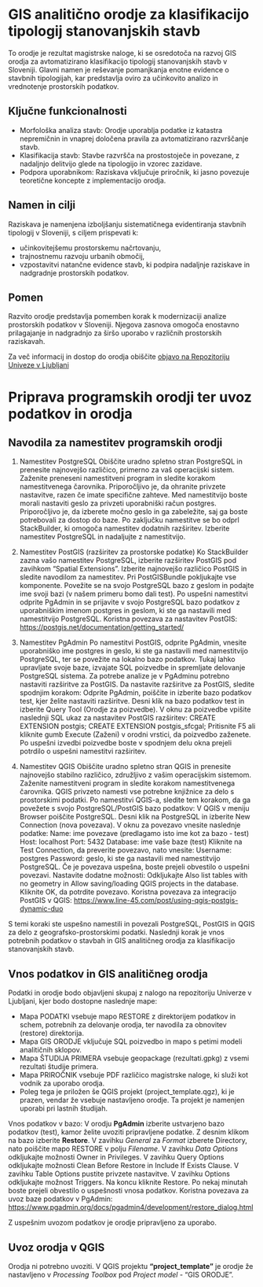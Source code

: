 # GIS analitično orodje za klasifikacijo tipologij stanovanjskih stavb

To orodje je rezultat magistrske naloge, ki se osredotoča na razvoj GIS orodja za avtomatizirano klasifikacijo tipologij stanovanjskih stavb v Sloveniji. Glavni namen je reševanje pomanjkanja enotne evidence o stavbnih tipologijah, kar predstavlja oviro za učinkovito analizo in vrednotenje prostorskih podatkov.

## Ključne funkcionalnosti
- Morfološka analiza stavb: Orodje uporablja podatke iz katastra nepremičnin in vnaprej določena pravila za avtomatizirano razvrščanje stavb.
- Klasifikacija stavb: Stavbe razvršča na prostostoječe in povezane, z nadaljnjo delitvijo glede na tipologijo in vzorec zazidave.
- Podpora uporabnikom: Raziskava vključuje priročnik, ki jasno povezuje teoretične koncepte z implementacijo orodja.

## Namen in cilji
Raziskava je namenjena izboljšanju sistematičnega evidentiranja stavbnih tipologij v Sloveniji, s ciljem prispevati k:
- učinkovitejšemu prostorskemu načrtovanju,
- trajnostnemu razvoju urbanih območij,
- vzpostavitvi natančne evidence stavb, ki podpira nadaljnje raziskave in nadgradnje prostorskih podatkov.

## Pomen
Razvito orodje predstavlja pomemben korak k modernizaciji analize prostorskih podatkov v Sloveniji. Njegova zasnova omogoča enostavno prilagajanje in nadgradnjo za širšo uporabo v različnih prostorskih raziskavah.

Za več informacij in dostop do orodja obiščite [objavo na Repozitoriju Univeze v Ljubljani](https://repozitorij.uni-lj.si/IzpisGradiva.php?id=164021&lang=slv)



# Priprava programskih orodji ter uvoz podatkov in orodja


## Navodila za namestitev programskih orodji
1. Namestitev PostgreSQL
Obiščite uradno spletno stran PostgreSQL in prenesite najnovejšo različico, primerno za vaš operacijski sistem. Zaženite preneseni namestitveni program in sledite korakom namestitvenega čarovnika. Priporočljivo je, da ohranite privzete nastavitve, razen če imate specifične zahteve. Med namestitvijo boste morali nastaviti geslo za privzeti uporabniški račun postgres. Priporočljivo je, da izberete močno geslo in ga zabeležite, saj ga boste potrebovali za dostop do baze. Po zaključku namestitve se bo odprl StackBuilder, ki omogoča namestitev dodatnih razširitev. Izberite namestitev PostgreSQL in nadaljujte z namestitvijo.

2. Namestitev PostGIS (razširitev za prostorske podatke)
Ko StackBuilder zazna vašo namestitev PostgreSQL, izberite razširitev PostGIS pod zavihkom “Spatial Extensions”. Izberite najnovejšo različico PostGIS in sledite navodilom za namestitev. Pri PostGISBundle pokljukajte vse komponente. Povežite se na svojo PostgreSQL bazo z geslom in podajte ime svoji bazi (v našem primeru bomo dali test). Po uspešni namestitvi odprite PgAdmin in se prijavite v svojo PostgreSQL bazo podatkov z uporabniškim imenom postgres in geslom, ki ste ga nastavili med namestitvijo PostgreSQL.
Koristna povezava za nastavitev PostGIS:
https://postgis.net/documentation/getting_started/

3. Namestitev PgAdmin
Po namestitvi PostGIS, odprite PgAdmin, vnesite uporabniško ime postgres in geslo, ki ste ga nastavili med namestitvijo PostgreSQL, ter se povežite na lokalno bazo podatkov. Tukaj lahko upravljate svoje baze, izvajate SQL poizvedbe in spremljate delovanje PostgreSQL sistema. Za potrebe analize je v PgAdminu potrebno nastaviti razširitve za PostGIS. Da nastavite razširitve za PostGIS, sledite spodnjim korakom:
Odprite PgAdmin, poiščite in izberite bazo podatkov test, kjer želite nastaviti razširitve. Desni klik na bazo podatkov test in izberite Query Tool (Orodje za poizvedbe).
V oknu za poizvedbe vpišite naslednji SQL ukaz za nastavitev PostGIS razširitev:
CREATE EXTENSION postgis;
CREATE EXTENSION postgis_sfcgal;
Pritisnite F5 ali kliknite gumb Execute (Zaženi) v orodni vrstici, da poizvedbo zaženete.
Po uspešni izvedbi poizvedbe boste v spodnjem delu okna prejeli potrdilo o uspešni namestitvi razširitev.

4. Namestitev QGIS
Obiščite uradno spletno stran QGIS in prenesite najnovejšo stabilno različico, združljivo z vašim operacijskim sistemom. Zaženite namestitveni program in sledite korakom namestitvenega čarovnika. QGIS privzeto namesti vse potrebne knjižnice za delo s prostorskimi podatki. Po namestitvi QGIS-a, sledite tem korakom, da ga povežete s svojo PostgreSQL/PostGIS bazo podatkov:
V QGIS v meniju Browser poiščite PostgreSQL. Desni klik na PostgreSQL in izberite New Connection (nova povezava).
V oknu za povezavo vnesite naslednje podatke:
Name: ime povezave (predlagamo isto ime kot za bazo - test)
Host: localhost
Port: 5432
Database: ime vaše baze (test)
Kliknite na Test Connection, da preverite povezavo, nato vnesite:
Username: postgres
Password: geslo, ki ste ga nastavili med namestitvijo PostgreSQL.
Če je povezava uspešna, boste prejeli obvestilo o uspešni povezavi.
Nastavite dodatne možnosti:
Odkljukajte Also list tables with no geometry in Allow saving/loading QGIS projects in the database.
Kliknite OK, da potrdite povezavo.
Koristna povezava za integracijo PostGIS v QGIS:
https://www.line-45.com/post/using-qgis-postgis-dynamic-duo

S temi koraki ste uspešno namestili in povezali PostgreSQL, PostGIS in QGIS za delo z
geografsko-prostorskimi podatki. Naslednji korak je vnos potrebnih podatkov o stavbah in
GIS analitičneg orodja za klasifikacijo stanovanjskih stavb.

## Vnos podatkov in GIS analitičneg orodja
Podatki in orodje bodo objavljeni skupaj z nalogo na repozitoriju Univerze v Ljubljani, kjer bodo dostopne naslednje mape:
- Mapa PODATKI vsebuje mapo RESTORE z direktorijem podatkov in schem, potrebnih za delovanje orodja, ter navodila za obnovitev (restore) direktorija.
- Mapa GIS ORODJE vključuje SQL poizvedbo in mapo s petimi modeli analitičnih sklopov.
- Mapa ŠTUDIJA PRIMERA vsebuje geopackage (rezultati.gpkg) z vsemi rezultati študije primera.
- Mapa PRIROČNIK vsebuje PDF različico magistrske naloge, ki služi kot vodnik za uporabo orodja.
- Poleg tega je priložen še QGIS projekt (project_template.qgz), ki je prazen, vendar že vsebuje nastavljeno orodje. Ta projekt je namenjen uporabi pri lastnih študijah.

Vnos podatkov v bazo:
V orodju **PgAdmin** izberite ustvarjeno bazo podatkov (test), kamor želite uvoziti pripravljene podatke.
Z desnim klikom na bazo izberite **Restore**.
V zavihku _General_ za _Format_ izberete Directory, nato poiščite mapo RESTORE v polju _Filename_.
V zavihku _Data Options_ odkljukajte možnosti Owner in Privileges.
V zavihku Query Options odkljukajte možnosti Clean Before Restore in Include If Exists Clause.
V zavihku Table Options pustite privzete nastavitve.
V zavihku Options odkljukajte možnost Triggers.
Na koncu kliknite Restore. Po nekaj minutah boste prejeli obvestilo o uspešnosti vnosa podatkov.
Koristna povezava za uvoz baze podatkov v PgAdmin:
https://www.pgadmin.org/docs/pgadmin4/development/restore_dialog.html

Z uspešnim uvozom podatkov je orodje pripravljeno za uporabo.


## Uvoz orodja v QGIS
Orodja ni potrebno uvoziti. V QGIS projektu **“project_template”** je orodje že nastavljeno v _Processing Toolbox_ pod _Project model_ - “GIS ORODJE”.
